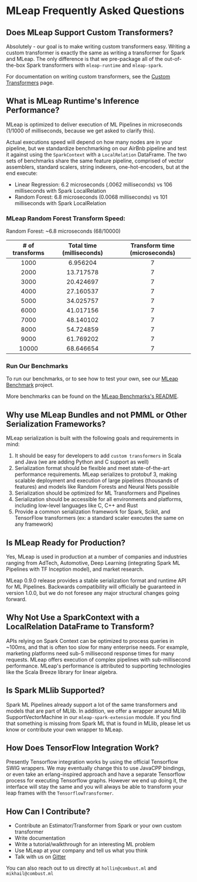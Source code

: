 # MLeap Frequently Asked Questions

## Does MLeap Support Custom Transformers?

Absolutely - our goal is to make writing custom transformers easy. Writing a custom transformer is exactly the same as writing a transformer for Spark and MLeap. The only difference is that we pre-package all of the out-of-the-box Spark transformers with `mleap-runtime` and `mleap-spark`.

For documentation on writing custom transformers, see the [Custom Transformers](mleap-runtime/custom-transformer.md) page.

## What is MLeap Runtime's Inference Performance?

MLeap is optimized to deliver execution of ML Pipelines in microseconds (1/1000 of milliseconds, because we get asked to clarify this).

Actual executions speed will depend on how many nodes are in your pipeline, but we standardize benchmarking on our AirBnb pipeline and test it against using the `SparkContext` with a `LocalRelation` DataFrame.
The two sets of benchmarks share the same feature pipeline, comprised of vector assemblers, standard scalers, string indexers, one-hot-encoders, but at the end execute:

* Linear Regression: 6.2 microseconds (.0062 milliseconds) vs 106 milliseconds with Spark LocalRelation
* Random Forest: 6.8 microseconds (0.0068 milliseconds) vs 101 milliseconds with Spark LocalRelation

### MLeap Random Forest Transform Speed:

Random Forest: ~6.8 microseconds (68/10000)

| # of transforms | Total time (milliseconds) | Transform time (microseconds) |
|:---:|:---:|:---:|
| 1000 | 6.956204 | 7 |
| 2000 | 13.717578 | 7 |
| 3000 | 20.424697 | 7 |
| 4000 | 27.160537 | 7 |
| 5000 | 34.025757 | 7 |
| 6000 | 41.017156 | 7 |
| 7000 | 48.140102 | 7 |
| 8000 | 54.724859 | 7 |
| 9000 | 61.769202 | 7 |
| 10000 | 68.646654 | 7 |

### Run Our Benchmarks

To run our benchmarks, or to see how to test your own, see our [MLeap Benchmark](https://github.com/combust/mleap/tree/master/mleap-benchmark) project.

More benchmarks can be found on the [MLeap Benchmarks's README](https://github.com/combust/mleap/blob/master/mleap-benchmark/README.md).

## Why use MLeap Bundles and not PMML or Other Serialization Frameworks?

MLeap serialization is built with the following goals and requirements in mind:

1. It should be easy for developers to add `custom transformers` in Scala and Java (we are adding Python and C support as well)
2. Serialization format should be flexible and meet state-of-the-art performance requirements. MLeap serializes to protobuf 3, making scalable deployment and execution of large pipelines (thousands of features) and models like Random Forests and Neural Nets possible
3. Serialization should be optimized for ML Transformers and Pipelines
4. Serialization should be accessible for all environments and platforms, including low-level languages like C, C++ and Rust
5. Provide a common serialization framework for Spark, Scikit, and TensorFlow transformers (ex: a standard scaler executes the same on any framework)

## Is MLeap Ready for Production?

Yes, MLeap is used in production at a number of companies and industries ranging from AdTech, Automotive, Deep Learning (integrating Spark ML Pipelines with TF Inception model), and market research.

MLeap 0.9.0 release provides a stable serialization format and runtime API for ML Pipelines. Backwards compatibility will officially be guaranteed in version 1.0.0, but we do not foresee any major structural changes going forward.

## Why Not Use a SparkContext with a LocalRelation DataFrame to Transform?

APIs relying on Spark Context can be optimized to process queries in ~100ms, and that is often too slow for many enterprise needs. For example, marketing platforms
need sub-5 millisecond response times for many requests. MLeap offers execution of complex pipelines with sub-millisecond performance. MLeap's performance is attributed to supporting technologies like the Scala Breeze library for linear algebra.

## Is Spark MLlib Supported?

Spark ML Pipelines already support a lot of the same transformers and models that are part of MLlib. In addition, we offer a wrapper around MLlib SupportVectorMachine in our `mleap-spark-extension` module.
If you find that something is missing from Spark ML that is found in MLlib, please let us know or contribute your own wrapper to MLeap.

## How Does TensorFlow Integration Work?

Presently Tensorflow integration works by using the official Tensorflow
SWIG wrappers. We may eventually change this to use JavaCPP bindings, or
even take an erlang-inspired approach and have a separate Tensorflow
process for executing Tensorflow graphs. However we end up doing it, the
interface will stay the same and you will always be able to transform
your leap frames with the `TensorflowTransformer`.

## How Can I Contribute?

* Contribute an Estimator/Transformer from Spark or your own custom transformer
* Write documentation
* Write a tutorial/walkthrough for an interesting ML problem
* Use MLeap at your company and tell us what you think
* Talk with us on [Gitter](https://gitter.im/combust/mleap)

You can also reach out to us directly at `hollin@combust.ml` and `mikhail@combust.ml`

